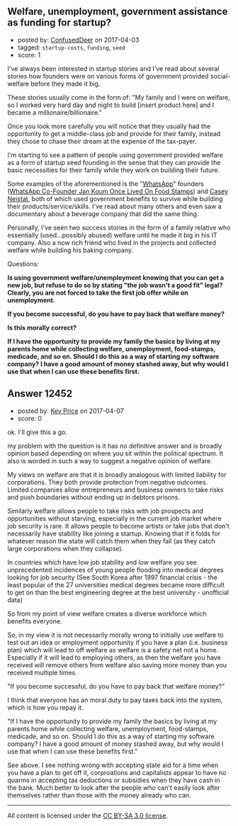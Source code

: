 ## Welfare, unemployment, government assistance as funding for startup?

- posted by: [ConfusedDeer](https://stackexchange.com/users/1293907/confuseddeer) on 2017-04-03
- tagged: `startup-costs`, `funding`, `seed`
- score: 1

<p>I've always been interested in startup stories and I've read about several stories how founders were on various forms of government provided social-welfare before they made it big. </p>

<p>These stories usually come in the form of:
"My family and I were on welfare, so I worked very hard day and night to build [insert product here] and I became a millionaire/billionaire."</p>

<p>Once you look more carefully you will notice that they usually had the opportunity to get a middle-class job and provide for their family, instead they chose to chase their dream at the expense of the tax-payer.</p>

<p>I'm starting to see a pattern of people using government provided welfare as a form of startup seed founding in the sense that they can provide the basic necessities for their family while they work on building their future.</p>

<p>Some examples of the aforementioned  is the "<a href="http://fundersandfounders.com/too-poor-to-succeed-jan-koum-whatsapp/" rel="nofollow noreferrer">WhatsApp</a>" founders (<a href="http://www.businessinsider.com/whatsapp-jan-koum-lived-on-food-stamps-2014-2" rel="nofollow noreferrer">WhatsApp Co-Founder Jan Koum Once Lived On Food Stamps</a>) and <a href="http://www.thesquander.com/casey-neistats-net-worth/" rel="nofollow noreferrer">Casey Neistat</a>, both of which used government benefits to survive while building their products/service/skills. I've read about many others and even saw a documentary about a beverage company that did the same thing.</p>

<p>Personally, I've seen two success stories in the form of a family relative who essentially (used...possibly abused) welfare until he made it big in his IT company. Also a now rich friend who lived in the projects and collected welfare while building his baking company.</p>

<p>Questions:</p>

<p><strong>Is using government welfare/unemployment knowing that you can get a new job, but refuse to do so by stating "the job wasn't a good fit" legal? Clearly, you are not forced to take the first job offer while on unemployment.</strong></p>

<p><strong>If you become successful, do you have to pay back that welfare money?</strong></p>

<p><strong>Is this morally correct?</strong></p>

<p><strong>If I have the opportunity to provide my family the basics by living at my parents home while collecting welfare, unemployment, food-stamps, medicade, and so on. Should I do this as a way of starting my software company? I have a good amount of money stashed away, but why would I use that when I can use these benefits first.</strong></p>



## Answer 12452

- posted by: [Kev Price](https://stackexchange.com/users/1109274/kev-price) on 2017-04-07
- score: 0

<p>ok. 
I'll give this a go.</p>

<p>my problem with the question is it has no definitive answer and is broadly opinion based depending on where you sit within the political spectrum. It also is worded in such a way to suggest a negative opinion of welfare.</p>

<p>My views on welfare are that it is broadly analogous with limited liability for corporations. They both provide protection from negative outcomes. Limited companies allow entrepreneurs and business owners to take risks and push boundaries without ending up in debtors prisons.</p>

<p>Similarly welfare allows people to take risks with job prospects and opportunities without starving, especially in the current job market where job security is rare. It allows people to become artists or take jobs that don't necessarily have stability like joining a startup. Knowing that if it folds for whatever reason the state will catch them when they fall (as they catch large corporations when they collapse).</p>

<p>In countries which have low job stability and low welfare you see unprecedented incidences of young people flooding into medical degrees looking for job security (See South Korea after 1997 financial crisis - the least popular of the 27 universities medical degrees became more difficult to get on than the best engineering degree at the best university - unofficial data)</p>

<p>So from my point of view welfare creates a diverse workforce which benefits everyone.</p>

<p>So, in my view it is not necessarily morally wrong to initially use welfare to test out an idea or employment opportunity if you have a plan (i.e. business plan) which will lead to off welfare as welfare is a safety net not a home. Especially if it will lead to employing others, as then the welfare you have received will remove others from welfare also saving more money than you received multiple times.</p>

<p>"If you become successful, do you have to pay back that welfare money?"</p>

<p>I think that everyone has an moral duty to pay taxes back into the system, which is how you repay it.</p>

<p>"If I have the opportunity to provide my family the basics by living at my parents home while collecting welfare, unemployment, food-stamps, medicade, and so on. Should I do this as a way of starting my software company? I have a good amount of money stashed away, but why would I use that when I can use these benefits first."</p>

<p>See above. I see nothing wrong with accepting state aid for a time when you have a plan to get off it, corproations and capitalists appear to have no quarms in accepting tax deductions or subsidies when they have cash in the bank. Much better to look after the people who can't easily look after themselves rather than those with the money already who can.</p>




---

All content is licensed under the [CC BY-SA 3.0 license](https://creativecommons.org/licenses/by-sa/3.0/).
